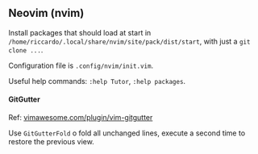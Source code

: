 ## Neovim (nvim)

Install packages that should load at start in `/home/riccardo/.local/share/nvim/site/pack/dist/start`, with just a `git  clone ...`.

Configuration file is `.config/nvim/init.vim`.

Useful help commands: `:help Tutor`, `:help packages`.

#### GitGutter

Ref: [vimawesome.com/plugin/vim-gitgutter](vimawesome.com/plugin/vim-gitgutter)

Use `GitGutterFold` o fold all unchanged lines, execute a second time to restore the previous view.
